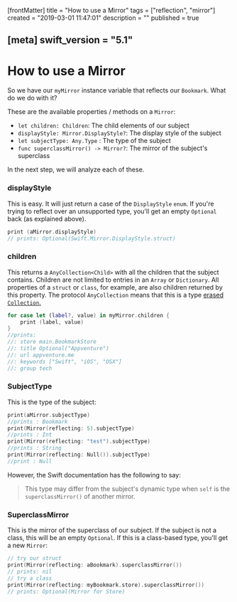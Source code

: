 [frontMatter]
title = "How to use a Mirror"
tags = ["reflection", "mirror"]
created = "2019-03-01 11:47:01"
description = ""
published = true

[meta]
swift_version = "5.1"
---

# How to use a Mirror

So we have our `myMirror` instance variable that reflects our `Bookmark`. What do we do with it?

These are the available properties / methods on a `Mirror`:

-   `let children: Children`: The child elements of our subject
-   `displayStyle: Mirror.DisplayStyle?`: The display style of the
    subject
-   `let subjectType: Any.Type` : The type of the subject
-   `func superclassMirror() -> Mirror?`: The mirror of the subject\'s
    superclass

In the next step, we will analyze each of these.

### displayStyle

This is easy. It will just return a case of the `DisplayStyle` `enum`.
If you\'re trying to reflect over an unsupported type, you\'ll get an
empty `Optional` back (as explained above).

``` Swift
print (aMirror.displayStyle)
// prints: Optional(Swift.Mirror.DisplayStyle.struct)
```

### children

This returns a `AnyCollection<Child>` with all the children that
the subject contains. Children are not limited to entries in an `Array`
or `Dictionary`. All properties of a `struct` or `class`, for example,
are also children returned by this property. The protocol
`AnyCollection` means that this is a type [erased `Collection`.](lnk::type-erase)

``` Swift
for case let (label?, value) in myMirror.children {
    print (label, value)
}
//prints:
//: store main.BookmarkStore
//: title Optional("Appventure")
//: url appventure.me
//: keywords ["Swift", "iOS", "OSX"]
//: group tech
```

### SubjectType

This is the type of the subject:

``` Swift
print(aMirror.subjectType)
//prints : Bookmark
print(Mirror(reflecting: 5).subjectType)
//prints : Int
print(Mirror(reflecting: "test").subjectType)
//prints : String
print(Mirror(reflecting: Null()).subjectType)
//print : Null
```

However, the Swift documentation has the following to say:

> This type may differ from the subject\'s dynamic type when `self` is
> the `superclassMirror()` of another mirror.

### SuperclassMirror

This is the mirror of the superclass of our subject. If the subject is
not a class, this will be an empty `Optional`. If this is a class-based
type, you\'ll get a new `Mirror`:

``` Swift
// try our struct
print(Mirror(reflecting: aBookmark).superclassMirror())
// prints: nil
// try a class
print(Mirror(reflecting: myBookmark.store).superclassMirror())
// prints: Optional(Mirror for Store)

```
